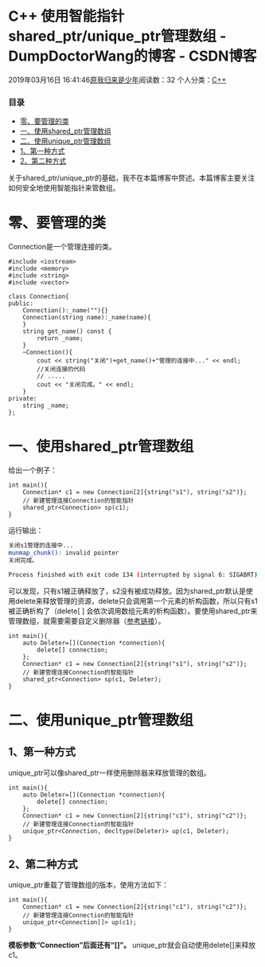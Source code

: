 # C++ 使用智能指针shared_ptr/unique_ptr管理数组 - DumpDoctorWang的博客 - CSDN博客





2019年03月16日 16:41:46[原我归来是少年](https://me.csdn.net/DumpDoctorWang)阅读数：32
个人分类：[C++](https://blog.csdn.net/DumpDoctorWang/article/category/7156241)












### 目录
- [零、要管理的类](#_3)
- [一、使用shared_ptr管理数组](#shared_ptr_30)
- [二、使用unique_ptr管理数组](#unique_ptr_61)
- [1、第一种方式](#1_62)
- [2、第二种方式](#2_75)



关于shared_ptr/unique_ptr的基础，我不在本篇博客中赘述。本篇博客主要关注如何安全地使用智能指针来管数组。


# 零、要管理的类

Connection是一个管理连接的类。

```
#include <iostream>
#include <memory>
#include <string>
#include <vector>

class Connection{
public:
    Connection():_name(""){}
    Connection(string name):_name(name){
    }
    string get_name() const {
        return _name;
    }
    ~Connection(){
        cout << string("关闭")+get_name()+"管理的连接中..." << endl;
        //关闭连接的代码
        // .....
        cout << "关闭完成。" << endl;
    }
private:
    string _name;
};
```

# 一、使用shared_ptr管理数组

给出一个例子：

```
int main(){
    Connection* c1 = new Connection[2]{string("s1"), string("s2")};
    // 新建管理连接Connection的智能指针
    shared_ptr<Connection> sp(c1);
}
```

运行输出：

```bash
关闭s1管理的连接中...
munmap_chunk(): invalid pointer
关闭完成。

Process finished with exit code 134 (interrupted by signal 6: SIGABRT)
```

可以发现，只有s1被正确释放了，s2没有被成功释放。因为shared_ptr默认是使用delete来释放管理的资源，delete只会调用第一个元素的析构函数，所以只有s1被正确析构了（delete[ ] 会依次调用数组元素的析构函数）。要使用shared_ptr来管理数组，就需要需要自定义删除器（[参考链接](https://blog.csdn.net/DumpDoctorWang/article/details/88598015)）。

```
int main(){
    auto Deleter=[](Connection *connection){
        delete[] connection;
    };
    Connection* c1 = new Connection[2]{string("s1"), string("s2")};
    // 新建管理连接Connection的智能指针
    shared_ptr<Connection> sp(c1, Deleter);
}
```

# 二、使用unique_ptr管理数组

## 1、第一种方式

unique_ptr可以像shared_ptr一样使用删除器来释放管理的数组。

```
int main(){
    auto Deleter=[](Connection *connection){
        delete[] connection;
    };
    Connection* c1 = new Connection[2]{string("c1"), string("c2")};
    // 新建管理连接Connection的智能指针
    unique_ptr<Connection, decltype(Deleter)> up(c1, Deleter);
}
```

## 2、第二种方式

unique_ptr重载了管理数组的版本，使用方法如下：

```
int main(){
    Connection* c1 = new Connection[2]{string("c1"), string("c2")};
    // 新建管理连接Connection的智能指针
    unique_ptr<Connection[]> up(c1);
}
```

**模板参数“Connection”后面还有“[]”。** unique_ptr就会自动使用delete[]来释放c1。



